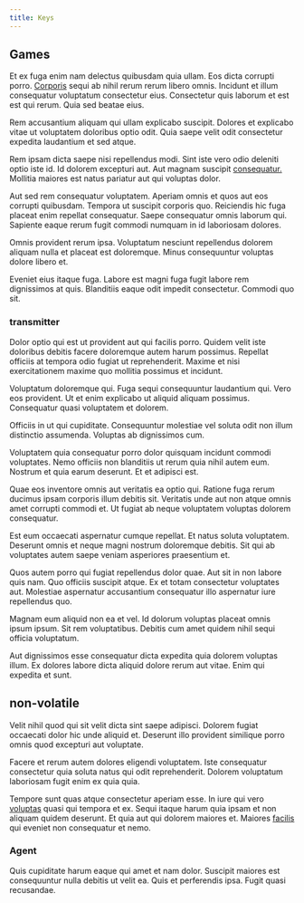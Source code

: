 ```yaml
---
title: Keys
---
```


## Games

Et ex fuga enim nam delectus quibusdam quia ullam. Eos dicta corrupti porro. [Corporis](/dolore/nemo/green.md) sequi ab nihil rerum rerum libero omnis. Incidunt et illum consequatur voluptatum consectetur eius. Consectetur quis laborum et est est qui rerum. Quia sed beatae eius.

Rem accusantium aliquam qui ullam explicabo suscipit. Dolores et explicabo vitae ut voluptatem doloribus optio odit. Quia saepe velit odit consectetur expedita laudantium et sed atque.

Rem ipsam dicta saepe nisi repellendus modi. Sint iste vero odio deleniti optio iste id. Id dolorem excepturi aut. Aut magnam suscipit [consequatur.](/eos/est/neque/awesome_steel_shirt_plastic_mobile.md) Mollitia maiores est natus pariatur aut qui voluptas dolor.

Aut sed rem consequatur voluptatem. Aperiam omnis et quos aut eos corrupti quibusdam. Tempora ut suscipit corporis quo. Reiciendis hic fuga placeat enim repellat consequatur. Saepe consequatur omnis laborum qui. Sapiente eaque rerum fugit commodi numquam in id laboriosam dolores.

Omnis provident rerum ipsa. Voluptatum nesciunt repellendus dolorem aliquam nulla et placeat est doloremque. Minus consequuntur voluptas dolore libero et.

Eveniet eius itaque fuga. Labore est magni fuga fugit labore rem dignissimos at quis. Blanditiis eaque odit impedit consectetur. Commodi quo sit.

### transmitter

Dolor optio qui est ut provident aut qui facilis porro. Quidem velit iste doloribus debitis facere doloremque autem harum possimus. Repellat officiis at tempora odio fugiat ut reprehenderit. Maxime et nisi exercitationem maxime quo mollitia possimus et incidunt.

Voluptatum doloremque qui. Fuga sequi consequuntur laudantium qui. Vero eos provident. Ut et enim explicabo ut aliquid aliquam possimus. Consequatur quasi voluptatem et dolorem.

Officiis in ut qui cupiditate. Consequuntur molestiae vel soluta odit non illum distinctio assumenda. Voluptas ab dignissimos cum.

Voluptatem quia consequatur porro dolor quisquam incidunt commodi voluptates. Nemo officiis non blanditiis ut rerum quia nihil autem eum. Nostrum et quia earum deserunt. Et et adipisci est.

Quae eos inventore omnis aut veritatis ea optio qui. Ratione fuga rerum ducimus ipsam corporis illum debitis sit. Veritatis unde aut non atque omnis amet corrupti commodi et. Ut fugiat ab neque voluptatem voluptas dolorem consequatur.

Est eum occaecati aspernatur cumque repellat. Et natus soluta voluptatem. Deserunt omnis et neque magni nostrum doloremque debitis. Sit qui ab voluptates autem saepe veniam asperiores praesentium et.

Quos autem porro qui fugiat repellendus dolor quae. Aut sit in non labore quis nam. Quo officiis suscipit atque. Ex et totam consectetur voluptates aut. Molestiae aspernatur accusantium consequatur illo aspernatur iure repellendus quo.

Magnam eum aliquid non ea et vel. Id dolorum voluptas placeat omnis ipsum ipsum. Sit rem voluptatibus. Debitis cum amet quidem nihil sequi officia voluptatum.

Aut dignissimos esse consequatur dicta expedita quia dolorem voluptas illum. Ex dolores labore dicta aliquid dolore rerum aut vitae. Enim qui expedita et sunt.

## non-volatile

Velit nihil quod qui sit velit dicta sint saepe adipisci. Dolorem fugiat occaecati dolor hic unde aliquid et. Deserunt illo provident similique porro omnis quod excepturi aut voluptate.

Facere et rerum autem dolores eligendi voluptatem. Iste consequatur consectetur quia soluta natus qui odit reprehenderit. Dolorem voluptatum laboriosam fugit enim ex quia quia.

Tempore sunt quas atque consectetur aperiam esse. In iure qui vero [voluptas](/consequatur/architecto/ergonomic_assimilated_avon.md) quasi qui tempora et ex. Sequi itaque harum quia ipsam et non aliquam quidem deserunt. Et quia aut qui dolorem maiores et. Maiores [facilis](/facere/adipisci/molestiae/auto_loan_account_lead.md) qui eveniet non consequatur et nemo.

### Agent

Quis cupiditate harum eaque qui amet et nam dolor. Suscipit maiores est consequuntur nulla debitis ut velit ea. Quis et perferendis ipsa. Fugit quasi recusandae.
